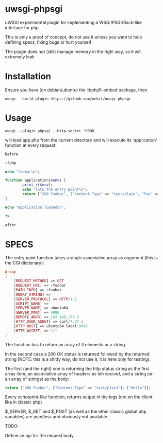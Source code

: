 # uwsgi-phpsgi

uWSGI experimental plugin for implementing a WSGI/PSGI/Rack-like interface for php

This is only a proof of concept, do not use it unless you want to help defining specs, fixing bugs or hurt yourself

The plugin does not (still) manage memory in the right way, so it will extremely leak

Installation
============

Ensure you have (on debian/ubuntu) the libphp5-embed package, then

```
uwsgi --build-plugin https://github.com/unbit/uwsgi-phpsgi
```

Usage
=====

```
uwsgi --plugin phpsgi --http-socket :9090
```

will load app.php from the current directory and will execute its 'application' function at every request:

```php
before

<?php

echo "foobar\n";

function application($env) {
        print_r($env);
        echo "into the entry point\n";
        return ["200 Foobar", ["Content-Type" => "text/plain", "Foo" => "Bar", "Multi-Header" => ["One", "Two", "Three"] ], ["Hello World\n", "Test Test\n", $env['PATH_INFO'] ]];
}

echo "application loaded\n";

?>

after
```

SPECS
=====

The entry point function takes a single associative array as argument (this is the CGI dictionary):

```php
Array
(
    [REQUEST_METHOD] => GET
    [REQUEST_URI] => /foobar
    [PATH_INFO] => /foobar
    [QUERY_STRING] => 
    [SERVER_PROTOCOL] => HTTP/1.1
    [SCRIPT_NAME] => 
    [SERVER_NAME] => ubuntu64
    [SERVER_PORT] => 9090
    [REMOTE_ADDR] => 192.168.173.2
    [HTTP_USER_AGENT] => curl/7.37.1
    [HTTP_HOST] => ubuntu64.local:9090
    [HTTP_ACCEPT] => */*
)
```

The function has to return an array of 3 elements or a string.

In the second case a 200 OK status is returned followed by the returned string (NOTE: this is a shitty way, do not use it, it is here only for testing).

The first (and the right) one is returning the http status string as the first array item, an associative array of headers as teh second, and a string (or an array of strings) as the body:

```php
return ["200 Foobar", ["Content-Type" => "text/plain"], ["Hello"]];
```

Every echo/print-like function, returns output in the logs (not on the client like in classic php)

$_SERVER, $_GET and $_POST (as well as the other classic global php variables) are pointless and obviously not available.

TODO:

Define an api for the request body
